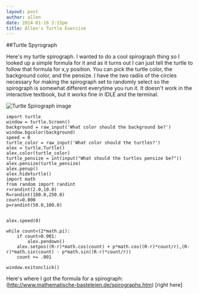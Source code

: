 ```yaml
---
layout: post
author: allen
date: 2014-01-16 2:15pm
title: Allen's Turtle Exercise
---
```


##Turtle Spyrograph

Here's my turtle spirograph. I wanted to do a cool spirograph thing so I looked up a simple formula for it and as it turns out I can just 
tell the turtle to follow that formula for x,y position. You can pick the turtle color, the background color, and the pensize. I have the 
two radiis of the circles necessary for making the spirograph set to randomly select so the spirograph is somewhat different everytime you
run it. It doesn't work in the interactive textbook, but it works fine in IDLE and the terminal.

![Turtle Spirograph image](http://farm3.staticflickr.com/2882/11984960404_1608f4d0a2.jpg)

```
import turtle          
window = turtle.Screen() 
background = raw_input('What color should the background be?')
window.bgcolor(background)
speed = 0
turtle_color = raw_input('What color should the turtles?')
alex = turtle.Turtle()
alex.color(turtle_color)
turtle_pensize = int(input("What should the turtles pensize be?"))
alex.pensize(turtle_pensize)
alex.penup()
alex.hideturtle()
import math
from random import randint
r=randint(2.0,10.0)
R=randint(180.0,250.0)
count=0.000
p=randint(50.0,100.0)


alex.speed(0)

while count<(2*math.pi):
    if count>0.001:
        alex.pendown()
    alex.setpos((R-r)*math.cos(count) + p*math.cos((R-r)*count/r),(R-r)*math.sin(count) - p*math.sin((R-r)*count/r))
    count += .001
    
window.exitonclick()
```

Here's where I got the formula for a spirograph: (http://www.mathematische-basteleien.de/spirographs.htm) [right here]
